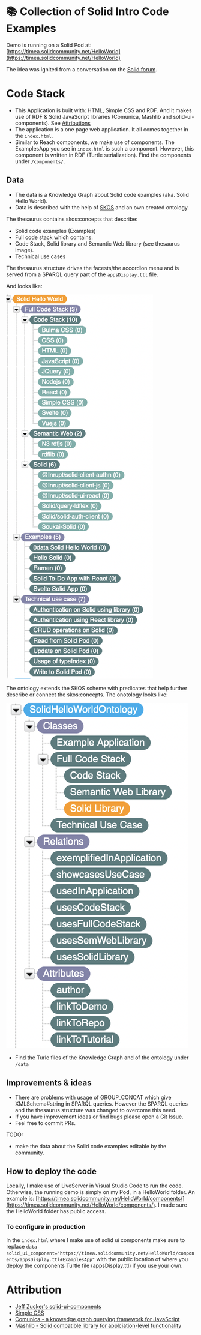 # 📚 Collection of Solid Intro Code Examples

Demo is running on a Solid Pod at: [https://timea.solidcommunity.net/HelloWorld](https://timea.solidcommunity.net/HelloWorld)

The idea was ignited from a conversation on the [Solid forum](https://forum.solidproject.org/t/yet-another-solid-hello-world/4883/38).

# Code Stack

* This Application is built with: HTML, Simple CSS and RDF. And it makes use of RDF & Solid JavaScript libraries (Comunica, Mashlib and solid-ui-components). See [Attributions](#Attribution)
* The application is a one page web application. It all comes together in the `index.html`. 
* Similar to Reach components, we make use of components. The ExamplesApp you see in `index.html` is such a component. However, this component is written in RDF (Turtle serialization). Find the components under `/components/`.

## Data

* The data is a Knowledge Graph about Solid code examples (aka. Solid Hello World). 
* Data is described with the help of [SKOS](https://www.w3.org/2004/02/skos/) and an own created ontology.

The thesaurus contains skos:concepts that describe:
* Solid code examples (Examples)
* Full code stack which contains:
* Code Stack, Solid library and Semantic Web library (see thesaurus image).
* Technical use cases

The thesaurus structure drives the facests/the accordion menu and is served from a SPARQL query part of the `appsDisplay.ttl` file. 

And looks like:

![Solid Hello Worlds SKOS Thesaurus](/docs/SolidHelloWorldsSKOSThesaurus.png)

The ontology extends the SKOS scheme with predicates that help further describe or connect the skos:concepts. The onotology looks like:

![Solid Hello Worlds ontology](/docs/SolidHelloWorldsOntology.png)

* Find the Turle files of the Knowledge Graph and of the ontology under `/data`

## Improvements & ideas

* There are problems with usage of GROUP_CONCAT which give XMLSchema#string in SPARQL queries. However the SPARQL queries and the thesaurus structure was changed to overcome this need.
* If you have improvement ideas or find bugs please open a Git Issue. 
* Feel free to commit PRs. 

TODO:
* make the data about the Solid code examples editable by the community.
 
 ## How to deploy the code

Locally, I make use of LiveServer in Visual Studio Code to run the code. 
Otherwise, the running demo is simply on my Pod, in a HelloWorld folder. An example is: [https://timea.solidcommunity.net/HelloWorld/components/](https://timea.solidcommunity.net/HelloWorld/components/). I made sure the HelloWorld folder has public access.  

### To configure in production

In the `index.html` where I make use of solid ui components make sure to replace `data-solid_ui_component="https://timea.solidcommunity.net/HelloWorld/components/appsDisplay.ttl#ExamplesApp"` with the public location of where you deploy the components Turtle file (appsDisplay.ttl) if you use your own.

# Attribution

* [Jeff Zucker's solid-ui-components](https://github.com/jeff-zucker/solid-ui-components)
* [Simple CSS](https://simplecss.org/)
* [Comunica - a knowedge graph querying framework for JavaScript](https://github.com/comunica/comunica)
* [Mashlib - Solid compatible library for applciation-level functionality](https://github.com/solid/mashlib)
